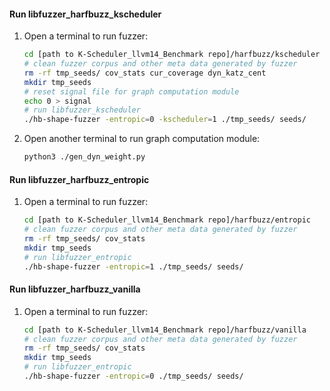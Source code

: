 #### Run libfuzzer_harfbuzz_kscheduler
1. Open a terminal to run fuzzer:
    ```sh
    cd [path to K-Scheduler_llvm14_Benchmark repo]/harfbuzz/kscheduler 
    # clean fuzzer corpus and other meta data generated by fuzzer
    rm -rf tmp_seeds/ cov_stats cur_coverage dyn_katz_cent 
    mkdir tmp_seeds
    # reset signal file for graph computation module
    echo 0 > signal
    # run libfuzzer_kscheduler
    ./hb-shape-fuzzer -entropic=0 -kscheduler=1 ./tmp_seeds/ seeds/
    ```
2. Open another terminal to run graph computation module:
    ```sh
    python3 ./gen_dyn_weight.py
    ```

#### Run libfuzzer_harfbuzz_entropic
1. Open a terminal to run fuzzer:
    ```sh
    cd [path to K-Scheduler_llvm14_Benchmark repo]/harfbuzz/entropic 
    # clean fuzzer corpus and other meta data generated by fuzzer
    rm -rf tmp_seeds/ cov_stats  
    mkdir tmp_seeds
    # run libfuzzer_entropic
    ./hb-shape-fuzzer -entropic=1 ./tmp_seeds/ seeds/
    ```

#### Run libfuzzer_harfbuzz_vanilla
1. Open a terminal to run fuzzer:
    ```sh
    cd [path to K-Scheduler_llvm14_Benchmark repo]/harfbuzz/vanilla 
    # clean fuzzer corpus and other meta data generated by fuzzer
    rm -rf tmp_seeds/ cov_stats  
    mkdir tmp_seeds
    # run libfuzzer_entropic
    ./hb-shape-fuzzer -entropic=0 ./tmp_seeds/ seeds/
    ```
